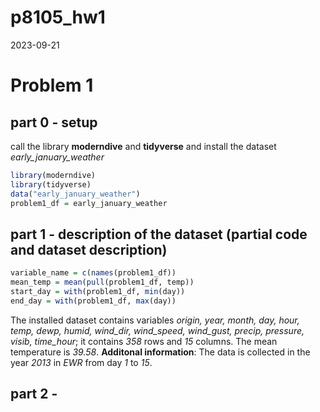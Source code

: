 p8105_hw1
================
2023-09-21

# Problem 1

## part 0 - setup

call the library **moderndive** and **tidyverse** and install the
dataset *early_january_weather*

``` r
library(moderndive)
library(tidyverse)
data("early_january_weather")
problem1_df = early_january_weather
```

## part 1 - description of the dataset (partial code and dataset description)

``` r
variable_name = c(names(problem1_df))
mean_temp = mean(pull(problem1_df, temp))
start_day = with(problem1_df, min(day))
end_day = with(problem1_df, max(day))
```

The installed dataset contains variables *origin, year, month, day,
hour, temp, dewp, humid, wind_dir, wind_speed, wind_gust, precip,
pressure, visib, time_hour*; it contains *358* rows and *15* columns.
The mean temperature is *39.58*. **Additonal information**: The data is
collected in the year *2013* in *EWR* from day *1* to *15*.

## part 2 -
